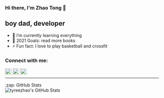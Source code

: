 ### Hi there, I'm Zhao Tong 👋

## boy dad, developer

- 🌱 I’m currently learning everything
- 🥅 2021 Goals: read more books
- ⚡ Fun fact: I love to play basketball and crossfit

### Connect with me:

[<img align="left" alt="codeSTACKr | YouTube" width="22px" src="https://cdn.jsdelivr.net/npm/simple-icons@v3/icons/youtube.svg" />][youtube]
[<img align="left" alt="codeSTACKr | Twitter" width="22px" src="https://cdn.jsdelivr.net/npm/simple-icons@v3/icons/twitter.svg" />][twitter]
[<img align="left" alt="codeSTACKr | Instagram" width="22px" src="https://cdn.jsdelivr.net/npm/simple-icons@v3/icons/instagram.svg" />][instagram]

<br />

---

<summary>:zap: GitHub Stats</summary>

<img align="left" alt="tyreezhao's GitHub Stats" src="https://github-readme-stats.vercel.app/api?username=tyreezhao&show_icons=true&hide_border=true" />

[twitter]: https://twitter.com/TyreeZhao
[youtube]: https://www.youtube.com/channel/UCcTlrwEwgWaqxTTN5Av9QJg
[instagram]: https://www.instagram.com/tyreezhao/
